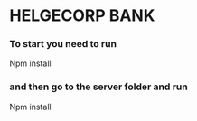 # HELGECORP BANK

  ### To start you need to run
  
  Npm install 
  
  ### and then go to the server folder and run
  Npm install 
